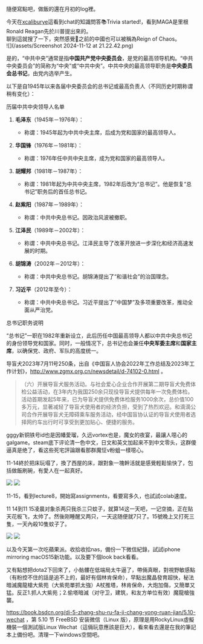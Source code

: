 隨便寫點吧，做飯的還在月初的log裡。

今天在[xcaliburye](https://www.twitch.tv/xcaliburye)這看到chat的知識問答📚Trivia started!，看到MAGA是里根Ronald Reagan先於川普提出來的。  
聊到這就搜了一下，突然感覺🐸之前的中國也可以被稱為Reign of Chaos。  
![](/assets/Screenshot 2024-11-12 at 21.22.42.png)

是的，“中共中央”通常是指**中国共产党中央委员会**，是党的最高领导机构。“中共中央委员会”的简称为“中央”或“中共中央”。中共中央的最高领导职务是**中央委员会总书记**，由党内选举产生。

以下是自1945年以来各届中央委员会的总书记或最高负责人（不同历史时期称谓稍有变化）：

历届中共中央领导人名单

1. **毛泽东**（1945年－1976年）：  
   - 称谓：1945年起为中共中央主席，后成为党和国家的最高领导人。
   
2. **华国锋**（1976年－1981年）：  
   - 称谓：1976年任中共中央主席，成为党和国家的最高领导人。

3. **胡耀邦**（1981年－1987年）：  
   - 称谓：1981年起为中共中央主席，1982年后改为“总书记”。他是恢复“总书记”职务后的首任总书记。

4. **赵紫阳**（1987年－1989年）：  
   - 称谓：中共中央总书记。因政治风波被撤职。

5. **江泽民**（1989年－2002年）：  
   - 称谓：中共中央总书记。江泽民主导了改革开放进一步深化和经济高速发展的时期。

6. **胡锦涛**（2002年－2012年）：  
   - 称谓：中共中央总书记。胡锦涛提出了“和谐社会”的治国理念。

7. **习近平**（2012年至今）：  
   - 称谓：中共中央总书记。习近平提出了“中国梦”及多项重要改革，推动全面从严治党。

总书记职务说明

“总书记”一职在1982年重新设立，此后历任中国最高领导人都以中共中央总书记的身份领导党和国家。同时，一般情况下，总书记也会兼任**中央军委主席**和**国家主席**，以确保党、政府、军队的高度统一。

导盲犬2023年7月11号250条，出自《中国盲人协会2022年工作总结及2023年工作计划》，http://www.zgmx.org.cn/newsdetail/d-74102-0.html 。  
>（六）开展导盲犬服务活动。与社会爱心企业合作开展第二期导盲犬免费体检公益活动，在3年内为我国250余只现役导盲犬提供每年一次免费体检。活动首期发起5年来，已为导盲犬提供免费体检服务1000余次，总价值100多万元，显著减轻了导盲犬使用者的经济负担，受到了热烈欢迎。和滴滴公司合作开展导盲犬无障碍乘车服务活动，经中国盲协认证的导盲犬使用者选择网约车出行时可享受到更加贴心、便捷的服务。

gggy新铜铁号id也是因幡愛瑠，久远vortex也是，魔女的夜宴，最讓人噁心的galgame。steam底下评论清一色中文，日文和英文加起来不到中文零头，这群傻逼真是绝了，看这些死宅評論跟看那群魔怔v粉蛆一樣噁心。

11-14終於把床玩塌了，換了西屋的床，跟對象一塊幹活就是感覺輕鬆愉快了，包括做飯刷碗，有愛人在一起真好。

![](/assets/IMG_0789.jpeg) ![](/assets/IMG_0795.jpeg)

11-15，看到lecture8，開始寫assignments，看要寫多久，也試試colab速度。

11 14到11 15凌晨对象杀两只我杀三只蚊子，就算14这一天吧，一记空摘，正在贴天花板飞，太帅了。然後刚睡醒又两只，一天这随便就7只了。15號晚上又打死三隻，一天內殺10隻蚊子了。

![](/assets/5215b662ddf22055d0d49ea3273e9d97.JPG) ![](/assets/310ddcb9dda92333cd2ad77faadb1ae2.JPG)

以及今天第一次吃蘋果派。收拾收拾nas，備份一下微信紀錄，試試iphone mirroring macOS15新功能。以及要下個look back看看。

又有點想把dota2下回來了，小骷髏在低端局太牛逼了，帶倆真眼，對視野敏感點（有粉控不住的話是追不上的，最好有個林肯保命），早點出魔晶發育超快，秘法暗滅魔龍槍大紫苑（大紫苑單抓太強）A杖推塔，林肯保命，大炮加傷，又簡單又猛。反正1.抓人大紫苑；2.偷塔暗滅（对守卫，建筑，和友方单位有效）魔龍槍強襲。

https://book.bsdcn.org/di-5-zhang-shu-ru-fa-ji-chang-yong-ruan-jian/5.10-wechat ，第 5.10 节 FreeBSD 安装微信（Linux 版），原理是用RockyLinux虛擬機裝一個測試版Linux Wechat（這倆玩意應該是巨大），看來看去還是在我的筆記本上備份吧。清理一下windows空間吧。